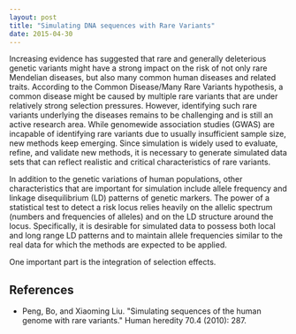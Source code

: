 ```yaml
---
layout: post
title: "Simulating DNA sequences with Rare Variants"
date: 2015-04-30
---
```


Increasing evidence has suggested that rare and generally deleterious genetic variants might have a strong impact on the risk of not only rare Mendelian diseases, but also many common human diseases and related traits. According to the Common Disease/Many Rare Variants hypothesis, a common disease might be caused by multiple rare variants that are under relatively strong selection pressures. However, identifying such rare variants underlying the diseases remains to be challenging and is still an active research area. While genomewide association studies (GWAS) are incapable of identifying rare variants due to usually insufficient sample size, new methods keep emerging. Since simulation is widely used to evaluate, refine, and validate new methods, it is necessary to generate simulated data sets that can reflect realistic and critical characteristics of rare variants.

In addition to the genetic variations of human populations, other characteristics that are important for simulation include allele frequency and linkage disequilibrium (LD) patterns of genetic markers. The power of a statistical test to detect a risk locus relies heavily on the allelic spectrum (numbers and frequencies of alleles) and on the LD structure around the locus. Specifically, it is desirable for simulated data to possess both local and long range LD patterns and to maintain allele frequencies similar to the real data for which the methods are expected to be applied. 

One important part is the integration of selection effects.

<h2>References</h2>
<ul>
<li>Peng, Bo, and Xiaoming Liu. "Simulating sequences of the human genome with rare variants." Human heredity 70.4 (2010): 287.</li>
</ul>
